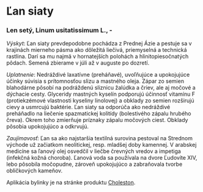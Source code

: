 Ľan siaty
=========

### Len setý, Linum usitatissimum L., -

*Výskyt*: Ľan siaty prevdepodobne pochádza z Prednej Ázie a pestuje sa v
krajinách mierneho pásma ako dôležitá liečivá, priemyselná a technická rastlina.
Darí sa mu najmä v hornatejších polohách a hlinitopiesočnatých pôdach. Semená
zbierame v júli až v auguste po dozretí.

*Uplatnenie*: Nedráždivé laxatívne (preháňavé), uvoľňujúce a upokojujúce účinky
súvisia s prítomnosťou slizu a mastného oleja. Zápar zo semien blahodárne pôsobí
na podráždenú sliznicu žalúdka a čriev, ale aj močové a dýchacie cesty.
Glyceridy mastných kyselín podporujú účinnosť vitamínu F (protiekzémové
vlastnosti kyseliny linolovej) a obklady zo semien rozširujú cievy a usmrcujú
baktérie. Ľan siaty sa odporúča ako nedráždivé preháňadlo na liečenie
spazmatickej kolitídy (bolestivého zápalu hrubého čreva). Okrem toho zmierňuje
príznaky zápalu močových ciest. Obklady pôsobia upokojujúco a odkrvujú.

*Zaujímavosť*: Ľan sa ako najstaršia textilná surovina pestoval na Strednom
východe už začiatkom neolitickej, resp. mladšej doby kamennej. V arabskej
medicíne sa ľanový olej osvedčil v liečbe črevných vredov a impetiga (infekčná
kožná choroba). Ľanová voda sa používala na dvore Ľudovíte XIV, lebo pôsobila
močopudne, zároveň upokojujúco a zabraňovala tvorbe obličkových kameňov.

Aplikácia bylinky je na stránke produktu [Choleston](../procvi/choleston).
